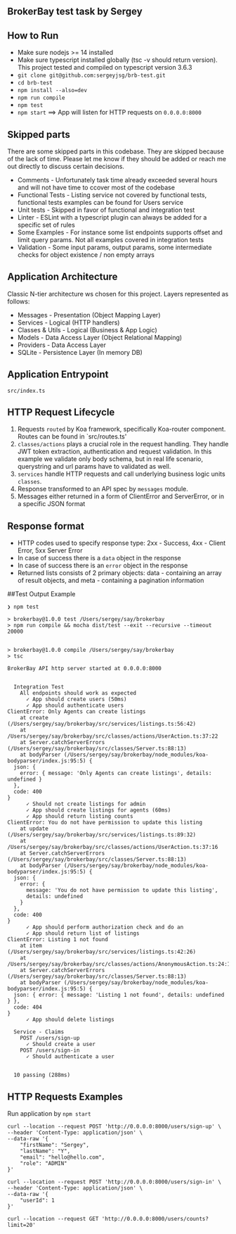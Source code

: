 BrokerBay test task by Sergey
---

## How to Run
* Make sure nodejs >= 14 installed
* Make sure typescript installed globally (tsc -v should return version). This project tested and compiled on typescript version 3.6.3
* `git clone git@github.com:sergeyjsg/brb-test.git`
* `cd brb-test` 
* `npm install --also=dev`
* `npm run compile`
* `npm test`
* `npm start` ==> App will listen for HTTP requests on `0.0.0.0:8000`

## Skipped parts
There are some skipped parts in this codebase. They are skipped because of the lack of time. Please let me know if they should be added or reach me out directly to discuss certain decisions. 
* Comments - Unfortunately task time already exceeded several hours and will not have time to ccover most of the codebase
* Functional Tests - Listing service not covered by functional tests, functional tests examples can be found for Users service
* Unit tests - Skipped in favor of functional and integration test
* Linter - ESLint with a typescript plugin can always be added for a specific set of rules  
* Some Examples - For instance some list endpoints supports offset and limit query params. Not all examples covered in integration tests
* Validation - Some input params, output params, some intermediate checks for object existence / non empty arrays  

## Application Architecture
Classic N-tier architecture ws chosen for this project. 
Layers represented as follows:
* Messages - Presentation (Object Mapping Layer)
* Services - Logical (HTTP handlers)
* Classes & Utils - Logical (Business & App Logic)
* Models - Data Access Layer (Object Relational Mapping)
* Providers - Data Access Layer
* SQLite - Persistence Layer (In memory DB)

## Application Entrypoint
`src/index.ts`

## HTTP Request Lifecycle
1. Requests `routed` by Koa framework, specifically Koa-router component. Routes can be found in `src/routes.ts'
2. `classes/actions` plays a crucial role in the request handling. They handle JWT token extraction, authentication and request validation. In this example we validate only body schema, but in real life scenario, querystring and url params have to validated as well.
3. `services` handle HTTP requests and call underlying business logic units `classes`.
4. Response transformed to an API spec by `messages` module.
5. Messages either returned in a form of ClientError and ServerError, or in a specific JSON format

## Response format
* HTTP codes used to specify response type: 2xx - Success, 4xx - Client Error, 5xx Server Error
* In case of success there is a `data` object in the response
* In case of success there is an `error` object in the response 
* Returned lists consists of 2 primary objects: data - containing an array of result objects, and meta - containing a pagination information

##Test Output Example
```
❯ npm test

> brokerbay@1.0.0 test /Users/sergey/say/brokerbay
> npm run compile && mocha dist/test --exit --recursive --timeout 20000


> brokerbay@1.0.0 compile /Users/sergey/say/brokerbay
> tsc

BrokerBay API http server started at 0.0.0.0:8000


  Integration Test
    All endpoints should work as expected
      ✓ App should create users (50ms)
      ✓ App should authenticate users
ClientError: Only Agents can create listings
    at create (/Users/sergey/say/brokerbay/src/services/listings.ts:56:42)
    at /Users/sergey/say/brokerbay/src/classes/actions/UserAction.ts:37:22
    at Server.catchServerErrors (/Users/sergey/say/brokerbay/src/classes/Server.ts:88:13)
    at bodyParser (/Users/sergey/say/brokerbay/node_modules/koa-bodyparser/index.js:95:5) {
  json: {
    error: { message: 'Only Agents can create listings', details: undefined }
  },
  code: 400
}
      ✓ Should not create listings for admin
      ✓ App should create listings for agents (60ms)
      ✓ App should return listing counts
ClientError: You do not have permission to update this listing
    at update (/Users/sergey/say/brokerbay/src/services/listings.ts:89:32)
    at /Users/sergey/say/brokerbay/src/classes/actions/UserAction.ts:37:16
    at Server.catchServerErrors (/Users/sergey/say/brokerbay/src/classes/Server.ts:88:13)
    at bodyParser (/Users/sergey/say/brokerbay/node_modules/koa-bodyparser/index.js:95:5) {
  json: {
    error: {
      message: 'You do not have permission to update this listing',
      details: undefined
    }
  },
  code: 400
}
      ✓ App should perform authorization check and do an
      ✓ App should return list of listings
ClientError: Listing 1 not found
    at item (/Users/sergey/say/brokerbay/src/services/listings.ts:42:26)
    at /Users/sergey/say/brokerbay/src/classes/actions/AnonymousAction.ts:24:16
    at Server.catchServerErrors (/Users/sergey/say/brokerbay/src/classes/Server.ts:88:13)
    at bodyParser (/Users/sergey/say/brokerbay/node_modules/koa-bodyparser/index.js:95:5) {
  json: { error: { message: 'Listing 1 not found', details: undefined } },
  code: 404
}
      ✓ App should delete listings

  Service - Claims
    POST /users/sign-up
      ✓ Should create a user
    POST /users/sign-in
      ✓ Should authenticate a user


  10 passing (288ms)
```

## HTTP Requests Examples
Run application by `npm start`
```shell script
curl --location --request POST 'http://0.0.0.0:8000/users/sign-up' \
--header 'Content-Type: application/json' \
--data-raw '{
    "firstName": "Sergey",
    "lastName": "Y",
    "email": "hello@hello.com",
    "role": "ADMIN"
}'
```
```shell script
curl --location --request POST 'http://0.0.0.0:8000/users/sign-in' \
--header 'Content-Type: application/json' \
--data-raw '{
    "userId": 1
}'
```
```shell script
curl --location --request GET 'http://0.0.0.0:8000/users/counts?limit=20'
```
